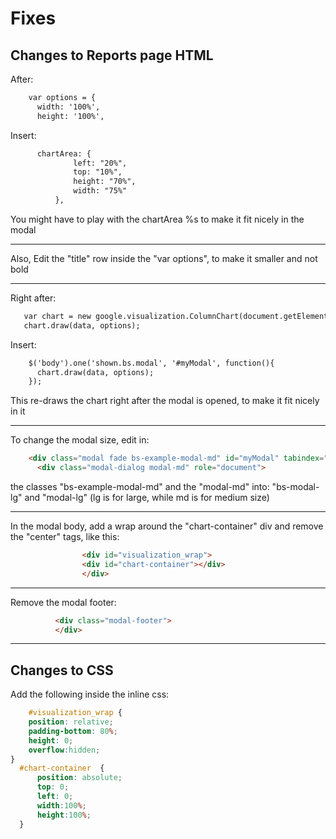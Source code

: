 # Fixes

## Changes to Reports page HTML

After:
```html
    var options = {
      width: '100%',
      height: '100%',
```  
Insert:
```html      
      chartArea: {
              left: "20%",
              top: "10%",
              height: "70%",
              width: "75%"
          },
```
You might have to play with the chartArea %s to make it fit nicely in the modal

---

Also, Edit the "title" row inside the "var options", to make it smaller and not bold

---

Right after:
```html 
   var chart = new google.visualization.ColumnChart(document.getElementById('chart-container'));
   chart.draw(data, options);
```
Insert: 
```html 
    $('body').one('shown.bs.modal', '#myModal', function(){
      chart.draw(data, options);
    });
```

This re-draws the chart right after the modal is opened, to make it fit nicely in it

---

To change the modal size, edit in:
```html 
    <div class="modal fade bs-example-modal-md" id="myModal" tabindex="-1" role="dialog" aria-labelledby="myModalLabel">
      <div class="modal-dialog modal-md" role="document">
```
the classes "bs-example-modal-md" and the "modal-md"
into: "bs-modal-lg" and "modal-lg"
(lg is for large, while md is for medium size)

---

In the modal body, add a wrap around the "chart-container" div and remove the "center" tags, like this:
```html 
                <div id="visualization_wrap">
                <div id="chart-container"></div>
                </div>
```

---

Remove the modal footer:
```html 
          <div class="modal-footer">
          </div>
```

---

## Changes to CSS

Add the following inside the inline css:

```css
    #visualization_wrap {
    position: relative;
    padding-bottom: 80%;
    height: 0;
    overflow:hidden;
}
  #chart-container  {
      position: absolute;
      top: 0;
      left: 0;
      width:100%;
      height:100%;
  }

```
